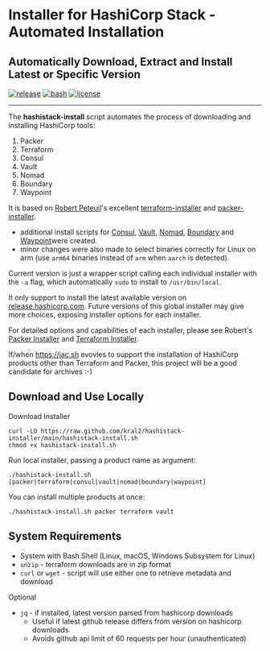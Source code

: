 # Installer for HashiCorp Stack - Automated Installation

## Automatically Download, Extract and Install Latest or Specific Version

[![release](https://img.shields.io/github/v/release/kral2/hashistack-installer?colorB=2067b8)](https://github.com/kral2/hashistack-installer)
[![bash](https://img.shields.io/badge/language-bash-89e051.svg?style=flat-square)](https://github.com/kral2/hashistack-installer)
[![license](https://img.shields.io/github/license/kral2/hashistack-installer?colorB=2067b8)](https://github.com/kral2/hashistack-installer)

---

The **hashistack-install** script automates the process of downloading and installing HashiCorp tools:

1. Packer
2. Terraform
3. Consul
4. Vault
5. Nomad
6. Boundary
7. Waypoint

It is based on [Robert Peteuil](https://github.com/robertpeteuil)'s excellent [terraform-installer](https://github.com/robertpeteuil/terraform-installer) and [packer-installer](https://github.com/robertpeteuil/packer-installer).

- additional install scripts for [Consul](https://www.consul.io/), [Vault](https://www.vaultproject.io/), [Nomad](https://www.nomadproject.io/), [Boundary](https://www.boundaryproject.io/) and [Waypoint](https://www.waypointproject.io/)were created.
- minor changes were also made to select binaries correctly for Linux on arm (use `arm64` binaries instead of `arm` when `aarch` is detected).

Current version is just a wrapper script calling each individual installer with the `-a` flag, which automatically `sudo` to install to `/usr/bin/local`.

It only support to install the latest available version on [release.hashicorp.com](https://releases.hashicorp.com/). Future versions of this global installer may give more choices, exposing installer options for each installer.

For detailed options and capabilities of each installer, please see Robert's [Packer Installer](https://github.com/robertpeteuil/packer-installer) and [Terraform Installer](https://github.com/robertpeteuil/terraform-installer).

If/when https://iac.sh evovles to support the installation of HashiCorp products other than Terraform and Packer, this project will be a good candidate for archives :-)

## Download and Use Locally

Download Installer

``` shell
curl -LO https://raw.github.com/kral2/hashistack-installer/main/hashistack-install.sh
chmod +x hashistack-install.sh
```

Run local installer, passing a product name as argument:

``` shell
./hashistack-install.sh [packer|terraform|consul|vault|nomad|boundary|waypoint]
```

You can install multiple products at once:

``` shell
./hashistack-install.sh packer terraform vault
```

## System Requirements

- System with Bash Shell (Linux, macOS, Windows Subsystem for Linux)
- `unzip` - terraform downloads are in zip format
- `curl` or `wget` - script will use either one to retrieve metadata and download

Optional

- `jq` - if installed, latest version parsed from hashicorp downloads
  - Useful if latest github release differs from version on hashicorp downloads
  - Avoids github api limit of 60 requests per hour (unauthenticated)
